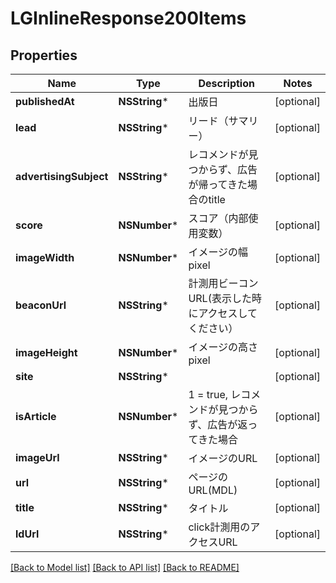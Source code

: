 # LGInlineResponse200Items

## Properties
Name | Type | Description | Notes
------------ | ------------- | ------------- | -------------
**publishedAt** | **NSString*** | 出版日 | [optional] 
**lead** | **NSString*** | リード（サマリー） | [optional] 
**advertisingSubject** | **NSString*** | レコメンドが見つからず、広告が帰ってきた場合のtitle | [optional] 
**score** | **NSNumber*** | スコア（内部使用変数） | [optional] 
**imageWidth** | **NSNumber*** | イメージの幅pixel | [optional] 
**beaconUrl** | **NSString*** | 計測用ビーコンURL(表示した時にアクセスしてください） | [optional] 
**imageHeight** | **NSNumber*** | イメージの高さpixel | [optional] 
**site** | **NSString*** |  | [optional] 
**isArticle** | **NSNumber*** | 1 &#x3D; true, レコメンドが見つからず、広告が返ってきた場合 | [optional] 
**imageUrl** | **NSString*** | イメージのURL | [optional] 
**url** | **NSString*** | ページのURL(MDL) | [optional] 
**title** | **NSString*** | タイトル | [optional] 
**ldUrl** | **NSString*** | click計測用のアクセスURL | [optional] 

[[Back to Model list]](../README.md#documentation-for-models) [[Back to API list]](../README.md#documentation-for-api-endpoints) [[Back to README]](../README.md)


